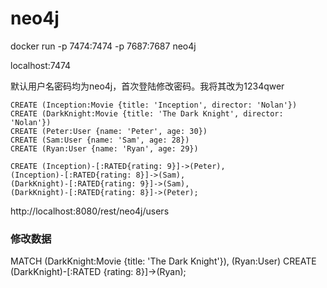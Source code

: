 # neo4j
docker run -p 7474:7474 -p 7687:7687 neo4j

localhost:7474

默认用户名密码均为neo4j，首次登陆修改密码。我将其改为1234qwer

```
CREATE (Inception:Movie {title: 'Inception', director: 'Nolan'})
CREATE (DarkKnight:Movie {title: 'The Dark Knight', director: 'Nolan'})
CREATE (Peter:User {name: 'Peter', age: 30})
CREATE (Sam:User {name: 'Sam', age: 28})
CREATE (Ryan:User {name: 'Ryan', age: 29})

CREATE (Inception)-[:RATED{rating: 9}]->(Peter),
(Inception)-[:RATED{rating: 8}]->(Sam),
(DarkKnight)-[:RATED{rating: 9}]->(Sam),
(DarkKnight)-[:RATED{rating: 8}]->(Peter);
```

http://localhost:8080/rest/neo4j/users


### 修改数据
MATCH (DarkKnight:Movie {title: 'The Dark Knight'}), (Ryan:User)
CREATE
(DarkKnight)-[:RATED {rating: 8}]->(Ryan);


